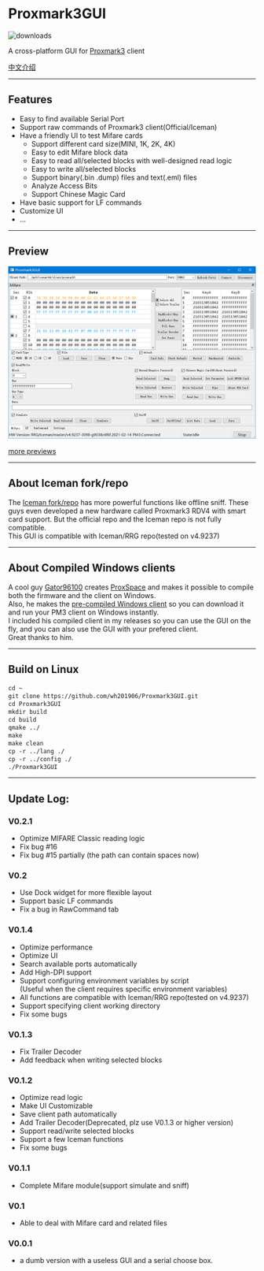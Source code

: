 # Proxmark3GUI
![downloads](https://img.shields.io/github/downloads/wh201906/Proxmark3GUI/total)  

A cross-platform GUI for [Proxmark3](https://github.com/Proxmark/proxmark3) client

[中文介绍](README/doc/README_zh_CN.md)

***

## Features

+ Easy to find available Serial Port
+ Support raw commands of Proxmark3 client(Official/Iceman)
+ Have a friendly UI to test Mifare cards
    + Support different card size(MINI, 1K, 2K, 4K)
    + Easy to edit Mifare block data
    + Easy to read all/selected blocks with well-designed read logic
    + Easy to write all/selected blocks
    + Support binary(.bin .dump) files and text(.eml) files
    + Analyze Access Bits
    + Support Chinese Magic Card
+ Have basic support for LF commands
+ Customize UI  
+ ...  

***

## Preview
![preview](README/img/preview.png)  

[more previews](README/doc/previews.md)  

***

## About Iceman fork/repo

The [Iceman fork/repo](https://github.com/RfidResearchGroup/proxmark3) has more powerful functions like offline sniff. These guys even developed a new hardware called Proxmark3 RDV4 with smart card support. But the official repo and the Iceman repo is not fully compatible.  
This GUI is compatible with Iceman/RRG repo(tested on v4.9237)  

***

## About Compiled Windows clients

A cool guy [Gator96100](https://github.com/Gator96100) creates [ProxSpace](https://github.com/Gator96100/ProxSpace) and makes it possible to compile both the firmware and the client on Windows.  
Also, he makes the [pre-compiled Windows client](https://www.proxmarkbuilds.org/) so you can download it and run your PM3 client on Windows instantly.  
I included his compiled client in my releases so you can use the GUI on the fly, and you can also use the GUI with your prefered client.  
Great thanks to him.  

***

## Build on Linux

    cd ~
    git clone https://github.com/wh201906/Proxmark3GUI.git
    cd Proxmark3GUI
    mkdir build
    cd build
    qmake ../
    make
    make clean
    cp -r ../lang ./
    cp -r ../config ./
    ./Proxmark3GUI

***

## Update Log:

### V0.2.1
+ Optimize MIFARE Classic reading logic
+ Fix bug #16
+ Fix bug #15 partially (the path can contain spaces now)

### V0.2
+ Use Dock widget for more flexible layout  
+ Support basic LF commands  
+ Fix a bug in RawCommand tab  

### V0.1.4
+ Optimize performance  
+ Optimize UI  
+ Search available ports automatically  
+ Add High-DPI support  
+ Support configuring environment variables by script  
(Useful when the client requires specific environment variables)  
+ All functions are compatible with Iceman/RRG repo(tested on v4.9237)  
+ Support specifying client working directory
+ Fix some bugs

### V0.1.3
+ Fix Trailer Decoder
+ Add feedback when writing selected blocks

### V0.1.2
+ Optimize read logic
+ Make UI Customizable
+ Save client path automatically
+ Add Trailer Decoder(Deprecated, plz use V0.1.3 or higher version)
+ Support read/write selected blocks
+ Support a few Iceman functions
+ Fix some bugs

### V0.1.1
+ Complete Mifare module(support simulate and sniff)

### V0.1
+ Able to deal with Mifare card and related files

### V0.0.1
+ a dumb version with a useless GUI and a serial choose box.